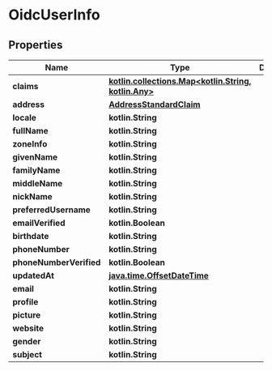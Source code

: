 
# OidcUserInfo

## Properties
Name | Type | Description | Notes
------------ | ------------- | ------------- | -------------
**claims** | [**kotlin.collections.Map&lt;kotlin.String, kotlin.Any&gt;**](kotlin.Any.md) |  |  [optional]
**address** | [**AddressStandardClaim**](AddressStandardClaim.md) |  |  [optional]
**locale** | **kotlin.String** |  |  [optional]
**fullName** | **kotlin.String** |  |  [optional]
**zoneInfo** | **kotlin.String** |  |  [optional]
**givenName** | **kotlin.String** |  |  [optional]
**familyName** | **kotlin.String** |  |  [optional]
**middleName** | **kotlin.String** |  |  [optional]
**nickName** | **kotlin.String** |  |  [optional]
**preferredUsername** | **kotlin.String** |  |  [optional]
**emailVerified** | **kotlin.Boolean** |  |  [optional]
**birthdate** | **kotlin.String** |  |  [optional]
**phoneNumber** | **kotlin.String** |  |  [optional]
**phoneNumberVerified** | **kotlin.Boolean** |  |  [optional]
**updatedAt** | [**java.time.OffsetDateTime**](java.time.OffsetDateTime.md) |  |  [optional]
**email** | **kotlin.String** |  |  [optional]
**profile** | **kotlin.String** |  |  [optional]
**picture** | **kotlin.String** |  |  [optional]
**website** | **kotlin.String** |  |  [optional]
**gender** | **kotlin.String** |  |  [optional]
**subject** | **kotlin.String** |  |  [optional]



